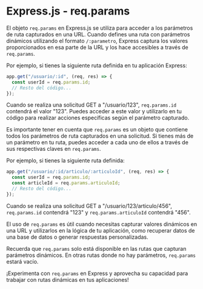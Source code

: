 # Express.js - req.params

El objeto `req.params` en Express.js se utiliza para acceder a los parámetros de ruta capturados en una URL. Cuando defines una ruta con parámetros dinámicos utilizando el formato `/:parametro`, Express captura los valores proporcionados en esa parte de la URL y los hace accesibles a través de `req.params`.

Por ejemplo, si tienes la siguiente ruta definida en tu aplicación Express:

```javascript
app.get("/usuario/:id", (req, res) => {
  const userId = req.params.id;
  // Resto del código...
});
```

Cuando se realiza una solicitud GET a "/usuario/123", `req.params.id` contendrá el valor "123". Puedes acceder a este valor y utilizarlo en tu código para realizar acciones específicas según el parámetro capturado.

Es importante tener en cuenta que `req.params` es un objeto que contiene todos los parámetros de ruta capturados en una solicitud. Si tienes más de un parámetro en tu ruta, puedes acceder a cada uno de ellos a través de sus respectivas claves en `req.params`.

Por ejemplo, si tienes la siguiente ruta definida:

```javascript
app.get("/usuario/:id/articulo/:articuloId", (req, res) => {
  const userId = req.params.id;
  const articleId = req.params.articuloId;
  // Resto del código...
});
```

Cuando se realiza una solicitud GET a "/usuario/123/articulo/456", `req.params.id` contendrá "123" y `req.params.articuloId` contendrá "456".

El uso de `req.params` es útil cuando necesitas capturar valores dinámicos en una URL y utilizarlos en la lógica de tu aplicación, como recuperar datos de una base de datos o generar respuestas personalizadas.

Recuerda que `req.params` solo está disponible en las rutas que capturan parámetros dinámicos. En otras rutas donde no hay parámetros, `req.params` estará vacío.

¡Experimenta con `req.params` en Express y aprovecha su capacidad para trabajar con rutas dinámicas en tus aplicaciones!